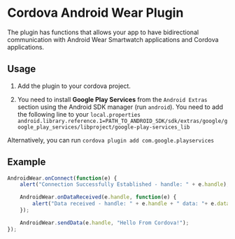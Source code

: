 
# Cordova Android Wear Plugin

The plugin has functions that allows your app to have bidirectional communication with Android Wear Smartwatch applications and Cordova applications.

## Usage

1. Add the plugin to your cordova project.

2. You need to install **Google Play Services** from the `Android Extras` section using the Android SDK manager (run `android`).
  You need to add the following line to your `local.properties`
  `android.library.reference.1=PATH_TO_ANDROID_SDK/sdk/extras/google/google_play_services/libproject/google-play-services_lib`

  Alternatively, you can run `cordova plugin add com.google.playservices`

## Example
  ```javascript
  AndroidWear.onConnect(function(e) {
      alert("Connection Successfully Established - handle: " + e.handle);

      AndroidWear.onDataReceived(e.handle, function(e) {
          alert("Data received - handle: " + e.handle + " data: "+ e.data);
      });

      AndroidWear.sendData(e.handle, "Hello From Cordova!");
  });
  ```